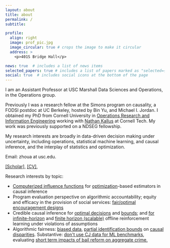 ```yaml
---
layout: about
title: about
permalink: /
subtitle: 

profile:
  align: right
  image: prof_pic.jpg
  image_circular: true # crops the image to make it circular
  address: >
    <p>401S Bridge Hall</p>

news: true  # includes a list of news items
selected_papers: true # includes a list of papers marked as "selected={true}"
social: true  # includes social icons at the bottom of the page
---
```


I am an Assistant Professor at USC Marshall Data Sciences and Operations, in the Operations group. 

Previously I was a research fellow at the Simons program on causality, a FODSI postdoc at UC Berkeley, hosted by Bin Yu, and Michael I. Jordan. I obtained my PhD from Cornell University in [Operations Research and Information Engineering](http://www.orie.cornell.edu) working with [Nathan Kallus](nathankallus.com) at Cornell Tech. My work was previously supported on a NDSEG fellowship.

My research interests are broadly in data-driven decision making under uncertainty, including operations, statistical machine learning, and causal inference, and the interplay of statistics and optimization. 
        
Email: zhoua at usc.edu. 

[[Scholar]](https://scholar.google.com/citations?user=uSO4RPUAAAAJ&hl=en), [[CV]](https://github.com/angelamzhou/cv/blob/master/cv.pdf), 

Research interests by topic: 
- [Computerized influence functions](https://arxiv.org/abs/2208.13701) for [optimization](https://arxiv.org/pdf/2202.12958)-based estimators in causal inference
- Program evaluation perspective on algorithmic accountability; equity and efficacy in the provision of social services: [fair/optimal encouragement designs](https://arxiv.org/abs/2309.07176
)
- Credible causal inference for [optimal decisions](https://pubsonline.informs.org/doi/abs/10.1287/mnsc.2020.3699) and [bounds](https://arxiv.org/abs/1810.02894); and [for infinite-horizon](https://arxiv.org/abs/2002.04518) and [finite horizon (scalable)](https://arxiv.org/abs/2302.00662) offline reinforcement learning under violations of assumptions 
- Algorithmic fairness: [biased data](https://scholar.google.com/citations?view_op=view_citation&hl=en&user=uSO4RPUAAAAJ&sortby=pubdate&citation_for_view=uSO4RPUAAAAJ:u5HHmVD_uO8C), [partial identification bounds](https://scholar.google.com/citations?view_op=view_citation&hl=en&user=uSO4RPUAAAAJ&sortby=pubdate&citation_for_view=uSO4RPUAAAAJ:IjCSPb-OGe4C) on [causal disparities](https://scholar.google.com/citations?view_op=view_citation&hl=en&user=uSO4RPUAAAAJ&sortby=pubdate&citation_for_view=uSO4RPUAAAAJ:zYLM7Y9cAGgC). Substantive: [don't use CJ data for ML benchmarks](https://scholar.google.com/citations?view_op=view_citation&hl=en&user=uSO4RPUAAAAJ&sortby=pubdate&citation_for_view=uSO4RPUAAAAJ:0EnyYjriUFMC), evaluating [short term impacts of bail reform on aggregate crime.](https://scholar.google.com/citations?view_op=view_citation&hl=en&user=uSO4RPUAAAAJ&sortby=pubdate&citation_for_view=uSO4RPUAAAAJ:hqOjcs7Dif8C)
